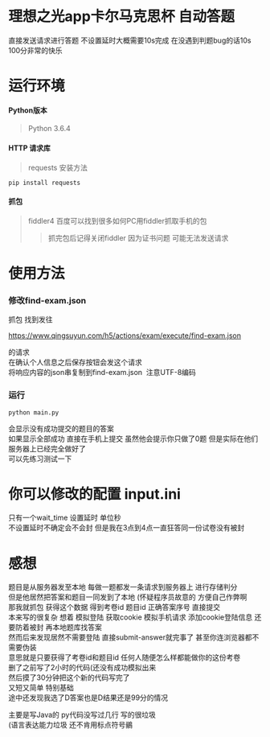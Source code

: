 # 理想之光app卡尔马克思杯 自动答题
直接发送请求进行答题 不设置延时大概需要10s完成
在没遇到判题bug的话10s 100分非常的快乐

# 运行环境
#### Python版本
>Python 3.6.4
#### HTTP 请求库
>requests  安装方法
```
pip install requests
```
#### 抓包
>fiddler4 百度可以找到很多如何PC用fiddler抓取手机的包
>>抓完包后记得关闭fiddler 因为证书问题 可能无法发送请求

# 使用方法
### 修改find-exam.json
抓包
找到发往<p>https://www.qingsuyun.com/h5/actions/exam/execute/find-exam.json<p>的请求   
在确认个人信息之后保存按钮会发这个请求   
将响应内容的json串复制到find-exam.json  注意UTF-8编码   
### 运行
```
python main.py
```
会显示没有成功提交的题目的答案   
如果显示全部成功 直接在手机上提交 虽然他会提示你只做了0题 但是实际在他们服务器上已经完全做好了   
可以先练习测试一下   

# 你可以修改的配置 input.ini
只有一个wait_time 设置延时 单位秒   
不设置延时不确定会不会封 但是我在3点到4点一直狂答同一份试卷没有被封   

# 感想
题目是从服务器发至本地 每做一题都发一条请求到服务器上 进行存储判分   
但是他居然把答案和题目一同发到了本地 (怀疑程序员故意的 方便自己作弊啊   
那我就抓包 获得这个数据 得到考卷id 题目id 正确答案序号 直接提交   
本来写的很复杂 想着 模拟登陆 获取cookie 模拟手机请求 添加cookie登陆信息 还要防着被封 再本地题库找答案   
然而后来发现居然不需要登陆 直接submit-answer就完事了 甚至你连浏览器都不需要伪装   
意思就是只要获得了考卷id和题目id 任何人随便怎么样都能做你的这份考卷   
删了之前写了2小时的代码(还没有成功模拟出来   
然后摸了30分钟把这个新的代码写完了   
又短又简单 特别基础   
途中还发现我选了D答案也是D结果还是99分的情况   
   
主要是写Java的 py代码没写过几行 写的很垃圾   
(语言表达能力垃圾 还不肯用标点符号鶸   
